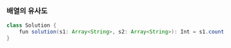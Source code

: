 ### 배열의 유사도
```java
class Solution {
    fun solution(s1: Array<String>, s2: Array<String>): Int = s1.count {s2.contains(it)}
}
```